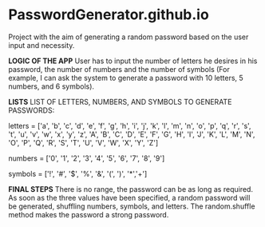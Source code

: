 # PasswordGenerator.github.io

Project with the aim of generating a random password based on the user input and necessity. 


**LOGIC OF THE APP**
User has to input the number of letters he desires in his password, the number of  numbers and the number of symbols (For example, I can ask the system to generate a password with 10 letters, 5 numbers, and 6 symbols).

**LISTS**
LIST OF LETTERS, NUMBERS, AND SYMBOLS TO GENERATE PASSWORDS:

letters = ['a', 'b', 'c', 'd', 'e', 'f', 'g', 'h', 'i', 'j', 'k', 'l', 'm', 'n', 'o', 'p', 'q', 'r', 's', 't', 'u', 'v',
           'w', 'x', 'y', 'z', 'A', 'B', 'C', 'D', 'E', 'F', 'G', 'H', 'I', 'J', 'K', 'L', 'M', 'N', 'O', 'P', 'Q', 'R',
           'S', 'T', 'U', 'V', 'W', 'X', 'Y', 'Z']
           
numbers = ['0', '1', '2', '3', '4', '5', '6', '7', '8', '9']

symbols = ['!', '#', '$', '%', '&', '(', ')', '*','+']

**FINAL STEPS**
There is no range, the password can be as long as required.
As soon as the three values have been specified, a random password will be generated, shuffling numbers, symbols, and letters.
The random.shuffle method makes the password a strong password.
